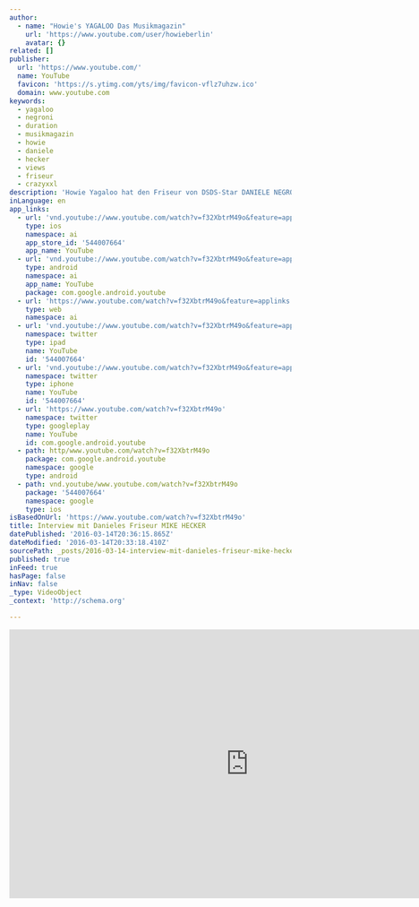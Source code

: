 ```yaml
---
author:
  - name: "Howie's YAGALOO Das Musikmagazin"
    url: 'https://www.youtube.com/user/howieberlin'
    avatar: {}
related: []
publisher:
  url: 'https://www.youtube.com/'
  name: YouTube
  favicon: 'https://s.ytimg.com/yts/img/favicon-vflz7uhzw.ico'
  domain: www.youtube.com
keywords:
  - yagaloo
  - negroni
  - duration
  - musikmagazin
  - howie
  - daniele
  - hecker
  - views
  - friseur
  - crazyxxl
description: 'Howie Yagaloo hat den Friseur von DSDS-Star DANIELE NEGRONI, Mike Hecker, zum Haarspray CrazyXXL befragt. - Abonniere den Kanal! http://www.youtube.com/subscription_center?add_user=howieberlin http://www.yagaloo.com - YAGALOO - das preisgekrönte Musikmagazin bietet wöchentlich auf mehreren Regional-TV-Sendern rund eine halbe Stunde Programm zum aktuellen Musikgeschehen.'
inLanguage: en
app_links:
  - url: 'vnd.youtube://www.youtube.com/watch?v=f32XbtrM49o&feature=applinks'
    type: ios
    namespace: ai
    app_store_id: '544007664'
    app_name: YouTube
  - url: 'vnd.youtube://www.youtube.com/watch?v=f32XbtrM49o&feature=applinks'
    type: android
    namespace: ai
    app_name: YouTube
    package: com.google.android.youtube
  - url: 'https://www.youtube.com/watch?v=f32XbtrM49o&feature=applinks'
    type: web
    namespace: ai
  - url: 'vnd.youtube://www.youtube.com/watch?v=f32XbtrM49o&feature=applinks'
    namespace: twitter
    type: ipad
    name: YouTube
    id: '544007664'
  - url: 'vnd.youtube://www.youtube.com/watch?v=f32XbtrM49o&feature=applinks'
    namespace: twitter
    type: iphone
    name: YouTube
    id: '544007664'
  - url: 'https://www.youtube.com/watch?v=f32XbtrM49o'
    namespace: twitter
    type: googleplay
    name: YouTube
    id: com.google.android.youtube
  - path: http/www.youtube.com/watch?v=f32XbtrM49o
    package: com.google.android.youtube
    namespace: google
    type: android
  - path: vnd.youtube/www.youtube.com/watch?v=f32XbtrM49o
    package: '544007664'
    namespace: google
    type: ios
isBasedOnUrl: 'https://www.youtube.com/watch?v=f32XbtrM49o'
title: Interview mit Danieles Friseur MIKE HECKER
datePublished: '2016-03-14T20:36:15.865Z'
dateModified: '2016-03-14T20:33:18.410Z'
sourcePath: _posts/2016-03-14-interview-mit-danieles-friseur-mike-hecker.md
published: true
inFeed: true
hasPage: false
inNav: false
_type: VideoObject
_context: 'http://schema.org'

---
```

<iframe src="https://cdn.embedly.com/widgets/media.html?src=https%3A%2F%2Fwww.youtube.com%2Fembed%2Ff32XbtrM49o%3Ffeature%3Doembed&amp;url=https%3A%2F%2Fwww.youtube.com%2Fwatch%3Fv%3Df32XbtrM49o&amp;image=https%3A%2F%2Fi.ytimg.com%2Fvi%2Ff32XbtrM49o%2Fhqdefault.jpg&amp;key=b7d04c9b404c499eba89ee7072e1c4f7&amp;type=text%2Fhtml&amp;schema=youtube" width="854" height="480" scrolling="no" frameborder="0" allowfullscreen="allowfullscreen" style=""></iframe>